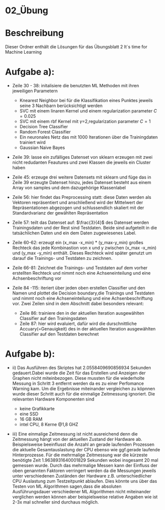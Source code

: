 # 02_Übung

# Beschreibung
Dieser Ordner enthält die Lösungen für das Übungsblatt 2 It`s time for Machine Learning



# Aufgabe a): 
- Zeile 30 - 38: initalisiere die benutzten  ML Methoden mit ihren jeweiligen Parametern
    - Knearest Neighbor bei für die Klassifikation eines Punktes jeweils seine 3 Nachbarn berücksichtigt werden 
    - SVC mit einem linaren Kernel und einem regularization parameter $C=0.025$
    - SVC mit einem rbf Kernel mit $\gamma$=2,regularization parameter $C=1$
    - Decision Tree Classifier 
    - Random Forest Classifier 
    - Ein neuronales Netz das mit 1000 Iterationen über die Trainingdaten trainiert wird 
    - Gaussian Naive Bayes


- Zeile 39: lasse ein zufälliges Datenset von sklearn erzeugen mit zwei nicht redudanten
  Feautures und zwei Klassen die jeweils ein Cluster haben

- Zeile 45: erzeuge drei weitere Datensets mit sklearn und füge das in Zeile 39 erzeugte Datenset hinzu, jedes Datenset besteht aus einem Array von samples und dem dazugehörige Klassenlabel 

- Zeile 56: hier findet das Preprocessing statt: diese Daten werden als Vektoren repräsentiert und anschließend wird der Mittelwert der Repräsentationen abgezogen und schlussendlich skaliert  mit der Standardvarianz der gewählten Repräsentation 

- Zeile 57: teilt das Datenset auf: $\frac{3}{4}$ des Datenset werden Trainingsdaten und der Rest sind Testdaten. Beide sind aufgeteilt in die tatsächlichen Daten und ein dem Daten zugewiesenes Label.

- Zeile 60-62: erzeugt ein (x_max -x_min) * (y_max-y_min) großes Rechteck das jede Kombinastion von x und y zwischen  (x_max -x_min) und (y_max -y_min) enthält.
Dieses Rechteck wird später genutzt um darauf die Trainings- und Testdaten zu zeichnen.

- Zeile 66-81: Zeichnet die Trainings- und Testdaten auf dem vorher erstellten Rechteck und nimmt noch eine Achseneinteilung und eine Achsenbeschriftung vor

- Zeile 84 -115: iteriert über jeden oben erstellen Classifier und den Namen und
  plottet die Decision boundary,die Trainings und Testdaten und  nimmt noch eine Achseneinteilung und eine Achsenbeschriftung vor. 
  Zwei Zeilen sind in dem Abschnitt dabei besonders relevant:
  - Zeile 86: trainiere den in der aktuellen Iteration ausgewählten Classifier auf den Trainingsdaten
  - Zeile 87: hier wird evaluiert, dafür wird die durschnittliche Accuary(=Genauigkeit) des in der aktuellen Iteration ausgewählten Classifier auf den Testdaten berechnet


# Aufgabe b):
- ii) Das Ausführen des Skriptes hat 2.0558409690856934 Sekunden gedauert.Dabei wurde die Zeit für das Erstellen und Anzeigen der Graphen nicht miteinbezogen.
Diese mussten für die wiederholte Messung in Schritt 3 entfernt werden da es zu einer Perfomance Warning kam. Um die Ergebnisse miteinander vergleichen zu köpnnen 
wurde dieser Schritt auch für die einmalige Zeitmessung ignoriert.
    Die relevanten Hardware Komponenten sind
    - keine Grafikkarte 
    - eine SSD 
    - 16 GB RAM 
    - intel CPU, 8 Kerne @1,8 GHZ

- iii) Eine einmalige Zeitmessung ist nicht ausreichend denn die Zeitmessung hängt von der aktuellen Zustand der Hardware ab. Beispielsweise beeinflusst die Anzahl an gerade laufenden Prozessen    
die aktuelle Gesamtauslastung der CPU ebenso wie ggf.gerade laufende Hinterprozesse. Für die mehrmalige Zeitmessung war die kürzeste benötigte Zeit 1.9638931640001829 Sekunden wobei insgesamt 20 
mal gemessen wurde. Durch das mehrmalige Messen kann der Einfluss der oben genannten Faktoren verringert werden da die Messungen jeweils unter verschiedenen Zuständen der Hardware z.B. 
unterschiedlicher CPU Auslastung zum Testzeitpunkt ablaufen. Dies könnte uns über das Testen von ML Algorithmen sagen,dass die absoluten Ausführungsdauer verschiedener ML Algorithmen nicht miteinander verglichen werden können aber beispielsweise relative Angaben wie ist 2-3x mal schneller sind durchaus möglich.

